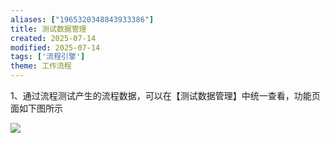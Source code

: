 ```yaml
---
aliases: ["1965320348843933386"]
title: 测试数据管理
created: 2025-07-14
modified: 2025-07-14
tags: ['流程引擎']
theme: 工作流程
---
```


1、通过流程测试产生的流程数据，可以在【测试数据管理】中统一查看，功能页面如下图所示

![](https://myhelpdoc.oss-cn-heyuan.aliyuncs.com/mdimages/382160ef1385804c54d74eca1e3d6694.jpg)

